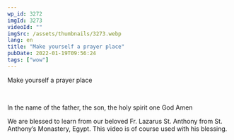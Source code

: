 ```yaml
---
wp_id: 3272
imgId: 3273
videoId: ""
imgSrc: /assets/thumbnails/3273.webp
lang: en
title: "Make yourself a prayer place"
pubDate: 2022-01-19T09:56:24
tags: ["wow"]
---
```


<p>Make yourself a prayer place</p>
<p>&nbsp;</p>
<p>In the name of the father, the son, the holy spirit one God Amen</p>
<p>We are blessed to learn from our beloved Fr. Lazarus St. Anthony from St. Anthony&#8217;s Monastery, Egypt. This video is of course used with his blessing.</p>
